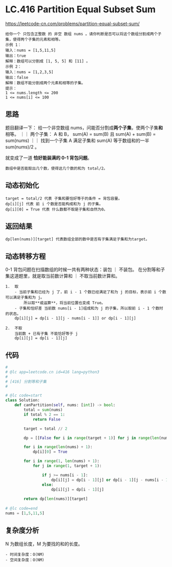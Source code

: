 LC.416 Partition Equal Subset Sum
====
https://leetcode-cn.com/problems/partition-equal-subset-sum/

    给你一个 只包含正整数 的 非空 数组 nums 。请你判断是否可以将这个数组分割成两个子集，使得两个子集的元素和相等。
    示例 1：
    输入：nums = [1,5,11,5]
    输出：true
    解释：数组可以分割成 [1, 5, 5] 和 [11] 。
    示例 2：
    输入：nums = [1,2,3,5]
    输出：false
    解释：数组不能分割成两个元素和相等的子集。
    提示：
    1 <= nums.length <= 200
    1 <= nums[i] <= 100

## 思路

题目翻译一下：
    给一个非空数组 nums，问能否分割成**两个子集**，使两个子集**和**相等。
    ｜｜
    两个子集： A 和 B， sum(A) = sum(B) 且 sum(A) + sum(B) = sum(nums)
    ｜｜
    找到一个子集 A 满足子集和 sum(A) 等于数组和的一半 sum(nums)/2 。

就变成了一道 **恰好能装满的 0-1 背包问题**。

    数组中是否能取出几个数，使得这几个数的和为 total/2。

## 动态初始化
    target = total/2 代表 子集和要恰好等于的条件 = 背包容量。
    dp[i][j] 代表 前 i 个数是否能构成和为 j 的子集。
    dp[i][0] = True 代表 什么数都不取是子集和自然为0。

## 返回结果
    dp[len(nums)][target] 代表数组全部的数中是否有子集满足子集和为target。

## 动态转移方程
0-1 背包问题在扫描数组的时候一共有两种状态：装包 ｜ 不装包。
在分割等和子集这道题里，就是取当前数计算和 ｜ 不取当前数计算和。

    1.  取  
        - 当前子集和已经为 j 了，前 i - 1 个数已经满足了和为 j 的目标，表示前 i 个数可以满足子集和为 j。
            所以取**或运算**，将当前位置也变成 True。
        - 子集和恰好差 当前数 nums[i - 1]组成和为 j 的子集，所以取前 i - 1 个数时的状态。
        dp[i][j] = dp[i - 1][j - nums[i - 1]] or dp[i - 1][j]
        
    2.  不取  
        当前数 + 已有子集 不能恰好等于 j
        dp[i][j] = dp[i - 1][j]

## 代码
```python
#
# @lc app=leetcode.cn id=416 lang=python3
#
# [416] 分割等和子集
#

# @lc code=start
class Solution:
    def canPartition(self, nums: [int]) -> bool:
        total = sum(nums)
        if total % 2 == 1:
            return False

        target = total // 2

        dp = [[False for i in range(target + 1)] for j in range(len(nums) + 1)]

        for i in range(len(nums) + 1):
            dp[i][0] = True

        for i in range(1, len(nums) + 1):
            for j in range(1, target + 1):

                if j >= nums[i - 1]:
                    dp[i][j] = dp[i - 1][j] or dp[i - 1][j - nums[i - 1]]
                else:
                    dp[i][j] = dp[i - 1][j]
        
        return dp[len(nums)][target]
        
# @lc code=end
nums = [1,5,11,5]
```

## 复杂度分析
N 为数组长度，M 为要找的和的长度。

    - 时间复杂度：O(NM)
    - 空间复杂度：O(NM)